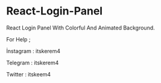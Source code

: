 # React-Login-Panel
 
React Login Panel With Colorful And Animated Background.

For Help ;

İnstagram : itskerem4

Telegram : itskerem4

Twitter : itskeem4
